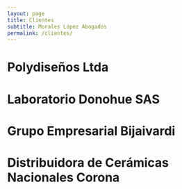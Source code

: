 ```yaml
---
layout: page
title: Clientes
subtitle: Morales López Abogados
permalink: /clientes/
---
```


# Polydiseños Ltda

# Laboratorio Donohue SAS

# Grupo Empresarial Bijaivardi

# Distribuidora de Cerámicas Nacionales Corona
